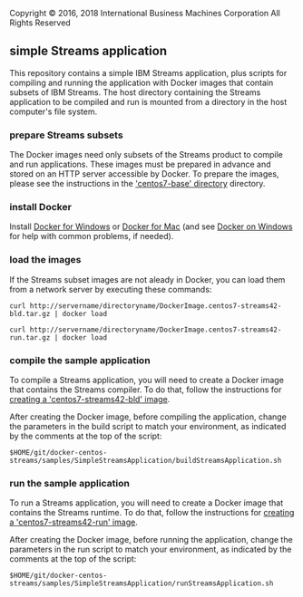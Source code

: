Copyright &copy; 2016, 2018  International Business Machines Corporation
All Rights Reserved

## simple Streams application

This repository contains a simple IBM Streams application, plus scripts for compiling and running the application with Docker images that contain subsets of IBM Streams. The host directory containing the Streams application to be compiled and run is mounted from a directory in the host computer's file system.


### prepare Streams subsets

The Docker images need only subsets of the Streams product to compile and run applications. These images must be prepared in advance and stored on an HTTP server accessible by Docker. To prepare the images, please see the instructions in the ['centos7-base' directory](../../centos7-base) directory.


### install Docker

Install [Docker for Windows](https://docs.docker.com/windows/) or [Docker for Mac](https://docs.docker.com/mac/) (and see [Docker on Windows](https://developer.ibm.com/bluemix/2015/04/16/installing-docker-windows-fixes-common-problems/) for help with common problems, if needed).


### load the images

If the Streams subset images are not aleady in Docker, you can load them from a network server by executing these commands:

    curl http://servername/directoryname/DockerImage.centos7-streams42-bld.tar.gz | docker load

    curl http://servername/directoryname/DockerImage.centos7-streams42-run.tar.gz | docker load


### compile the sample application

To compile a Streams application, you will need to create a Docker image that contains the Streams compiler. To do that, follow the instructions for [creating a 'centos7-streams42-bld' image](../../centos7-streams42-bld).

After creating the Docker image, before compiling the application, change the parameters in the build script to match your environment, as indicated by the comments at the top of the script:

    $HOME/git/docker-centos-streams/samples/SimpleStreamsApplication/buildStreamsApplication.sh


### run the sample application

To run a Streams application, you will need to create a Docker image that contains the Streams runtime. To do that, follow the instructions for [creating a 'centos7-streams42-run' image](../../centos7-streams42-run).

After creating the Docker image, before running the application, change the parameters in the run script to match your environment, as indicated by the comments at the top of the script:

    $HOME/git/docker-centos-streams/samples/SimpleStreamsApplication/runStreamsApplication.sh


